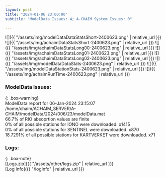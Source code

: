 ```yaml
---
layout: post
title: "2024-01-06 23:00:00"
subtitle: "ModelData Issues: 4; A-CHAIM System Issues: 0"

---
```


![]({{ "/assets/img/modelDataDataStatsShort-2400623.png" | relative_url }})
![]({{ "/assets/img/achaimDataStatsShort-2400623.png" | relative_url }})
![]({{ "/assets/img/achaimDataStatsLong00-2400623.png" | relative_url }})
![]({{ "/assets/img/achaimDataStatsLong01-2400623.png" | relative_url }})
![]({{ "/assets/img/achaimDataStatsLong02-2400623.png" | relative_url }})
![]({{ "/assets/img/modelDataDataStats-2400623.png" | relative_url }})
![]({{ "/assets/img/modelDataStationStats-2400623.png" | relative_url }})
![]({{ "/assets/img/achaimRunTime-2400623.png" | relative_url }})


### ModelData Issues:  
  
{: .box-warning}  
 ModelData report for 06-Jan-2024 23:15:07   
 /home/chaim/ACHAIM_SERVER/A-CHAIM/modelData/2024/006/23/modelData.mat   
 66.7% of RIO absoprtion values are finite   
 0% of all possible stations for IONO were downloaded. x1415   
 0% of all possible stations for SENTINEL were downloaded. x870   
 18.7291% of all possible stations for KARTVERKET were downloaded. x71   
  


### Logs:  
  
{: .box-note}  
[Logs.zip]({{ "/assets/other/logs.zip" | relative_url }})  
[Log Info]({{ "/logInfo" | relative_url }})  
